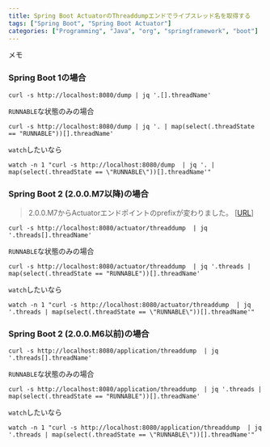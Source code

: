 ```yaml
---
title: Spring Boot ActuatorのThreaddumpエンドでライブスレッド名を取得する
tags: ["Spring Boot", "Spring Boot Actuator"]
categories: ["Programming", "Java", "org", "springframework", "boot"]
---
```


メモ

### Spring Boot 1の場合

```
curl -s http://localhost:8080/dump | jq '.[].threadName'
```

`RUNNABLE`な状態のみの場合

```
curl -s http://localhost:8080/dump | jq '. | map(select(.threadState == "RUNNABLE"))[].threadName'
```

`watch`したいなら

```
watch -n 1 "curl -s http://localhost:8080/dump  | jq '. | map(select(.threadState == \"RUNNABLE\"))[].threadName'"
```

### Spring Boot 2 (2.0.0.M7以降)の場合

> 2.0.0.M7からActuatorエンドポイントのprefixが変わりました。 [[URL](https://github.com/spring-projects/spring-boot/wiki/Spring-Boot-2.0.0-M7-Release-Notes#actuator-configuration-changes)]

```
curl -s http://localhost:8080/actuator/threaddump  | jq '.threads[].threadName'
```

`RUNNABLE`な状態のみの場合

```
curl -s http://localhost:8080/actuator/threaddump  | jq '.threads | map(select(.threadState == "RUNNABLE"))[].threadName'
```

`watch`したいなら

```
watch -n 1 "curl -s http://localhost:8080/actuator/threaddump  | jq '.threads | map(select(.threadState == \"RUNNABLE\"))[].threadName'"
```

### Spring Boot 2 (2.0.0.M6以前)の場合

```
curl -s http://localhost:8080/application/threaddump  | jq '.threads[].threadName'
```

`RUNNABLE`な状態のみの場合

```
curl -s http://localhost:8080/application/threaddump  | jq '.threads | map(select(.threadState == "RUNNABLE"))[].threadName'
```

`watch`したいなら

```
watch -n 1 "curl -s http://localhost:8080/application/threaddump  | jq '.threads | map(select(.threadState == \"RUNNABLE\"))[].threadName'"
```
